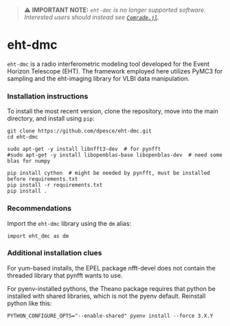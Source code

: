 > :warning: **IMPORTANT NOTE:** 
> *`eht-dmc` is no longer supported software.  Interested users should instead see [`Comrade.jl`](https://github.com/ptiede/Comrade.jl).*

# eht-dmc

`eht-dmc` is a radio interferometric modeling tool developed for the Event Horizon Telescope (EHT).  The framework employed here utilizes PyMC3 for sampling and the eht-imaging library for VLBI data manipulation.

### Installation instructions
To install the most recent version, clone the repository, move into the main directory, and install using `pip`:

```
git clone https://github.com/dpesce/eht-dmc.git
cd eht-dmc

sudo apt-get -y install libnfft3-dev  # for pynfft
#sudo apt-get -y install libopenblas-base libopenblas-dev  # need some blas for numpy

pip install cython  # might be needed by pynfft, must be installed before requirements.txt
pip install -r requirements.txt
pip install .
```

### Recommendations
Import the `eht-dmc` library using the `dm` alias:

```
import eht_dmc as dm
```

### Additional installation clues

For yum-based installs, the EPEL package nfft-devel does not contain
the threaded library that pynfft wants to use.

For pyenv-installed pythons, the Theano package requires that python be
installed with shared libraries, which is not the pyenv default.
Reinstall python like this:

```
PYTHON_CONFIGURE_OPTS="--enable-shared" pyenv install --force 3.X.Y
```

